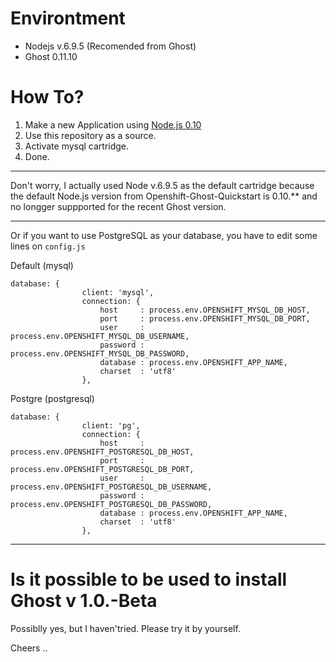 # Environtment

- Nodejs v.6.9.5 (Recomended from Ghost)
- Ghost 0.11.10

# How To?

1. Make a new Application using [Node.js 0.10](https://openshift.redhat.com/app/console/application_type/cart!nodejs-0.10)
2. Use this repository as a source.
3. Activate mysql cartridge.
4. Done.

---

Don't worry, I actually used Node v.6.9.5 as the default cartridge because the default Node.js version from Openshift-Ghost-Quickstart is 0.10.** and no longger suppported for the recent Ghost version.

---

Or if you want to use PostgreSQL as your database, you have to edit some lines on `config.js`

Default (mysql)
```
database: {
                client: 'mysql',
                connection: {
                    host     : process.env.OPENSHIFT_MYSQL_DB_HOST,
                    port     : process.env.OPENSHIFT_MYSQL_DB_PORT,
                    user     : process.env.OPENSHIFT_MYSQL_DB_USERNAME,
                    password : process.env.OPENSHIFT_MYSQL_DB_PASSWORD,
                    database : process.env.OPENSHIFT_APP_NAME,
                    charset  : 'utf8'
                },
```

Postgre (postgresql)
```
database: {
                client: 'pg',
                connection: {
                    host     : process.env.OPENSHIFT_POSTGRESQL_DB_HOST,
                    port     : process.env.OPENSHIFT_POSTGRESQL_DB_PORT,
                    user     : process.env.OPENSHIFT_POSTGRESQL_DB_USERNAME,
                    password : process.env.OPENSHIFT_POSTGRESQL_DB_PASSWORD,
                    database : process.env.OPENSHIFT_APP_NAME,
                    charset  : 'utf8'
                },
```

---

# Is it possible to be used to install Ghost v 1.0.-Beta
Possiblly yes, but I haven'tried. Please try it by yourself.

Cheers .. 
